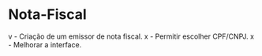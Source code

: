 # Nota-Fiscal

v - Criação de um emissor de nota fiscal.
x - Permitir escolher CPF/CNPJ.
x - Melhorar a interface.
